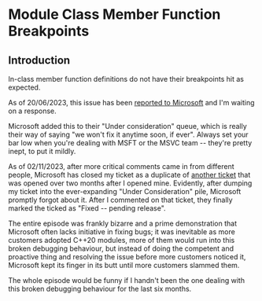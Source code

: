 # Module Class Member Function Breakpoints

## Introduction

In-class member function definitions do not have their breakpoints hit as expected.

As of 20/06/2023, this issue has been [reported to Microsoft](https://developercommunity.visualstudio.com/t/Debug-breakpoints-are-not-being-hit-in-m/10396206) and I'm waiting on a response.

Microsoft added this to their "Under consideration" queue, which is really their way of saying "we won't fix it anytime soon, if ever". Always set your bar low when you're dealing with MSFT or the MSVC team -- they're pretty inept, to put it mildly.

As of 02/11/2023, after more critical comments came in from different people, Microsoft has closed my ticket as a duplicate of [another ticket](https://developercommunity.visualstudio.com/t/Breakpoints-not-working-for-code-inside-/10449487) that was opened over two months after I opened mine. Evidently, after dumping my ticket into the ever-expanding "Under Consideration" pile, Microsoft promptly forgot about it. After I commented on that ticket, they finally marked the ticked as "Fixed -- pending release".

The entire episode was frankly bizarre and a prime demonstration that Microsoft often lacks initiative in fixing bugs; it was inevitable as more customers adopted C++20 modules, more of them would run into this broken debugging behaviour, but instead of doing the competent and proactive thing and resolving the issue before more customers noticed it, Microsoft kept its finger in its butt until more customers slammed them.

The whole episode would be funny if I handn't been the one dealing with this broken debugging behaviour for the last six months.
